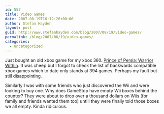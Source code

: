 ```yaml
---
id: 557
title: Video Games
date: 2007-08-19T16:12:26+00:00
author: Stefan Hayden
layout: post
guid: http://www.stefanhayden.com/blog/2007/08/19/video-games/
permalink: /blog/2007/08/19/video-games/
categories:
  - Uncategorized
---
```

Just bought an old xbox game for my xbox 360. <a href="http://en.wikipedia.org/wiki/Prince_of_Persia:_Warrior_Within">Prince of Persia: Warrior Within</a>. It was cheep but I forgot to check the list of backwards compatible xbox games which to date only stands at 394 games. Perhaps my fault but still disappointing.

Similarly I was with some friends who just discovered the Wii and were looking to buy one. Why does GameStop have empty Wii boxes behind the counter? They were about to drop over a thousand dollars on Wiis (for family and friends wanted them too) untill they were finally told those boxes we all empty. Kinda ridiculous.